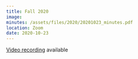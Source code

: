 ```yaml
---
title: Fall 2020
image: 
minutes: /assets/files/2020/20201023_minutes.pdf
location: Zoom
date: 2020-10-23
---
```


[Video recording](https://spot.pcc.edu/~cdjones/occc-2020-10-23.html) available